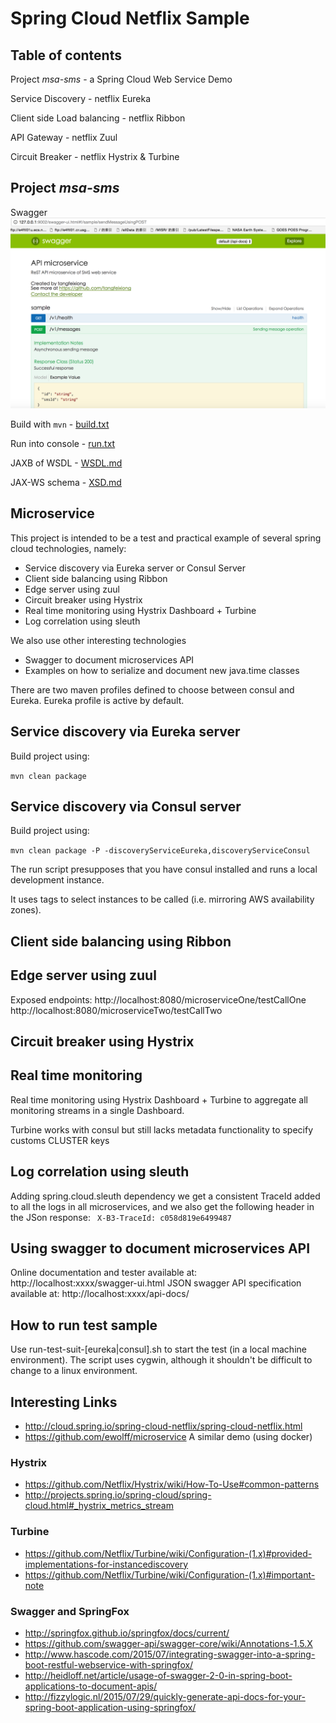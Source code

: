 #  Spring Cloud Netflix Sample

## Table of contents

Project _msa-sms_  - a Spring Cloud Web Service Demo 

Service Discovery - netflix Eureka

Client side Load balancing - netflix Ribbon

API Gateway - netflix Zuul

Circuit Breaker - netflix Hystrix & Turbine

## Project _msa-sms_

Swagger 
![屏幕快照 2017-07-15 下午12.34.44.png](./屏幕快照%202017-07-15%20下午12.34.44.png)

Build with `mvn` - [build.txt](./build.txt)

Run into console - [run.txt](./run.txt)

JAXB of WSDL - [WSDL.md](./WSDL.md)

JAX-WS schema - [XSD.md](./XSD.md)

## Microservice

This project is intended to be a test and practical example of several spring cloud technologies, namely:

- Service discovery via Eureka server or Consul Server
- Client side balancing using Ribbon
- Edge server using zuul
- Circuit breaker using Hystrix
- Real time monitoring using Hystrix Dashboard + Turbine
- Log correlation using sleuth

We also use other interesting technologies

- Swagger to document microservices API
- Examples on how to serialize and document new java.time classes 


There are two maven profiles defined to choose between consul and Eureka. Eureka profile is active by default.

## Service discovery via Eureka server

Build project using:

`mvn clean package`

## Service discovery via Consul server

Build project using:

`mvn clean package -P -discoveryServiceEureka,discoveryServiceConsul`

The run script presupposes that you have consul installed and runs a local development instance.

It uses tags to select instances to be called (i.e. mirroring AWS availability zones).

## Client side balancing using Ribbon

## Edge server using zuul

Exposed endpoints:
http://localhost:8080/microserviceOne/testCallOne
http://localhost:8080/microserviceTwo/testCallTwo

## Circuit breaker using Hystrix

##  Real time monitoring

Real time monitoring using Hystrix Dashboard + Turbine to aggregate all monitoring streams in a single Dashboard.

Turbine works with consul but still lacks metadata functionality to specify customs CLUSTER keys

## Log correlation using sleuth

  Adding spring.cloud.sleuth dependency we get a consistent TraceId added to all the 
  logs in all microservices, and we also get the following header in the JSon 
  response:  ` X-B3-TraceId: c058d819e6499487`

## Using swagger to document microservices API

  Online documentation and tester available at: http://localhost:xxxx/swagger-ui.html
  JSON swagger API specification available at: http://localhost:xxxx/api-docs/

## How to run test sample

Use run-test-suit-[eureka|consul].sh to start the test (in a local machine environment).
The script uses cygwin, although it shouldn't be difficult to change to a linux environment.

## Interesting Links

- http://cloud.spring.io/spring-cloud-netflix/spring-cloud-netflix.html
- https://github.com/ewolff/microservice  A similar demo (using docker)

### Hystrix

- https://github.com/Netflix/Hystrix/wiki/How-To-Use#common-patterns
- http://projects.spring.io/spring-cloud/spring-cloud.html#_hystrix_metrics_stream

### Turbine

- https://github.com/Netflix/Turbine/wiki/Configuration-(1.x)#provided-implementations-for-instancediscovery
- https://github.com/Netflix/Turbine/wiki/Configuration-(1.x)#important-note

### Swagger and SpringFox

- http://springfox.github.io/springfox/docs/current/
- https://github.com/swagger-api/swagger-core/wiki/Annotations-1.5.X
- http://www.hascode.com/2015/07/integrating-swagger-into-a-spring-boot-restful-webservice-with-springfox/
- http://heidloff.net/article/usage-of-swagger-2-0-in-spring-boot-applications-to-document-apis/
- http://fizzylogic.nl/2015/07/29/quickly-generate-api-docs-for-your-spring-boot-application-using-springfox/

